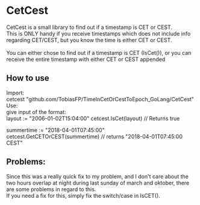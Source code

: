 <h1> CetCest </h1>
<p> CetCest is a small library to find out if a timestamp is CET or CEST. <br />
This is ONLY handy if you receive timestamps which does not include info regarding
CET/CEST, but you know the time is either CET or CEST.  <br /> <br />
You can either chose to find out if a timestamp is CET (IsCet()), or you can 
receive the entire timestamp with either CET or CEST appended</p>


<h2> How to use </h2>
<p> Import:  <br />
cetcest "github.com/TobiasFP/TimeInCetOrCestToEpoch_GoLang/CetCest"
<br />
Use: <br />
give input of the format: <br />
layout := "2006-01-02T15:04:00"
cetcest.IsCet(layout) // Returns true
<br />

summertime := "2018-04-01T07:45:00"
cetcest.GetCETOrCEST(summertime) // returns "2018-04-01T07:45:00 CEST"

</p>

<h2> Problems: </h2>
<p> Since this was a really quick fix to my problem, and I don't care about
the two hours overlap at night during last sunday of march and oktober, there
are some problems in regard to this. <br /> 
If you need a fix for this,  simply fix the switch/case in IsCET().

 </p>
